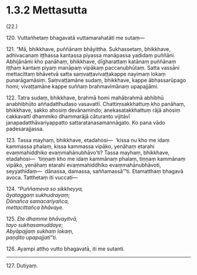 

# 1.3.2 Mettasutta




(22.)

120\. Vuttañhetaṃ bhagavatā vuttamarahatāti me sutaṃ—

121\. “Mā, bhikkhave, puññānaṃ bhāyittha. Sukhassetaṃ, bhikkhave, adhivacanaṃ iṭṭhassa kantassa piyassa manāpassa yadidaṃ puññāni. Abhijānāmi kho panāhaṃ, bhikkhave, dīgharattaṃ katānaṃ puññānaṃ iṭṭhaṃ kantaṃ piyaṃ manāpaṃ vipākaṃ paccanubhūtaṃ. Satta vassāni mettacittaṃ bhāvetvā satta saṃvaṭṭavivaṭṭakappe nayimaṃ lokaṃ punarāgamāsiṃ. Saṃvaṭṭamāne sudaṃ, bhikkhave, kappe ābhassarūpago homi; vivaṭṭamāne kappe suññaṃ brahmavimānaṃ upapajjāmi.

122\. Tatra sudaṃ, bhikkhave, brahmā homi mahābrahmā abhibhū anabhibhūto aññadatthudaso vasavattī. Chattiṃsakkhattuṃ kho panāhaṃ, bhikkhave, sakko ahosiṃ devānamindo; anekasatakkhattuṃ rājā ahosiṃ cakkavattī dhammiko dhammarājā cāturanto vijitāvī janapadatthāvariyappatto sattaratanasamannāgato. Ko pana vādo padesarajjassa.

123\. Tassa mayhaṃ, bhikkhave, etadahosi—  ‘kissa nu kho me idaṃ kammassa phalaṃ, kissa kammassa vipāko, yenāhaṃ etarahi evaṃmahiddhiko evaṃmahānubhāvo’ti? Tassa mayhaṃ, bhikkhave, etadahosi—  ‘tiṇṇaṃ kho me idaṃ kammānaṃ phalaṃ, tiṇṇaṃ kammānaṃ vipāko, yenāhaṃ etarahi evaṃmahiddhiko evaṃmahānubhāvoti, seyyathidaṃ—  dānassa, damassa, saññamassā’”ti. Etamatthaṃ bhagavā avoca. Tatthetaṃ iti vuccati—

124\. _“Puññameva so sikkheyya,_  
_āyataggaṃ sukhudrayaṃ;_  
_Dānañca samacariyañca,_  
_mettacittañca bhāvaye._  


125\. _Ete dhamme bhāvayitvā,_  
_tayo sukhasamuddaye;_  
_Abyāpajjaṃ sukhaṃ lokaṃ,_  
_paṇḍito upapajjatī”ti._  


126\. Ayampi attho vutto bhagavatā, iti me sutanti.

---

127\. Dutiyaṃ.





